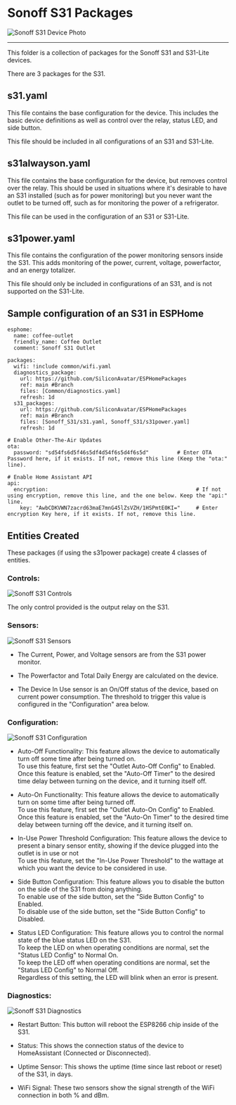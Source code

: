 # Sonoff S31 Packages
![Sonoff S31 Device Photo](../.resources/DevicePhotos/ProductPhoto_Sonoff-S31.jpg)

---

This folder is a collection of packages for the Sonoff S31 and S31-Lite devices.

There are 3 packages for the S31.

## s31.yaml
This file contains the base configuration for the device.
This includes the basic device definitions as well as control over the relay, status LED, and side button.

This file should be included in all configurations of an S31 and S31-Lite.

## s31alwayson.yaml
This file contains the base configuration for the device, but removes control over the relay.
This should be used in situations where it's desirable to have an S31 installed (such as for power monitoring) but you never want the outlet to be turned off, such as for monitoring the power of a refrigerator.

This file can be used in the configuration of an S31 or S31-Lite.

## s31power.yaml
This file contains the configuration of the power monitoring sensors inside the S31.
This adds monitoring of the power, current, voltage, powerfactor, and an energy totalizer.

This file should only be included in configurations of an S31, and is not supported on the S31-Lite.

## Sample configuration of an S31 in ESPHome

```
esphome:
  name: coffee-outlet
  friendly_name: Coffee Outlet
  comment: Sonoff S31 Outlet

packages:
  wifi: !include common/wifi.yaml
  diagnostics_package:
    url: https://github.com/SiliconAvatar/ESPHomePackages
    ref: main #Branch
    files: [Common/diagnostics.yaml]
    refresh: 1d
  s31_packages:
    url: https://github.com/SiliconAvatar/ESPHomePackages
    ref: main #Branch
    files: [Sonoff_S31/s31.yaml, Sonoff_S31/s31power.yaml]
    refresh: 1d

# Enable Other-The-Air Updates
ota:
  password: "sd54fs6d5f46s5df4d54f6s5d4f6s5d"         # Enter OTA Password here, if it exists. If not, remove this line (Keep the "ota:" line).

# Enable Home Assistant API
api:
  encryption:                                               # If not using encryption, remove this line, and the one below. Keep the "api:" line.
    key: "AwbCDKVWN7zacrd63maE7mnG45lZsVZH/1HSPmtE0KI="     # Enter encryption Key here, if it exists. If not, remove this line.
```

## Entities Created

These packages (if using the s31power package) create 4 classes of entities.

### Controls:
![Sonoff S31 Controls](../.resources/S31_Screens/S31_Controls.jpg)

The only control provided is the output relay on the S31.

### Sensors:
![Sonoff S31 Sensors](../.resources/S31_Screens/S31_Sensors.jpg)

- The Current, Power, and Voltage sensors are from the S31 power monitor. </br>

- The Powerfactor and Total Daily Energy are calculated on the device. </br>

- The Device In Use sensor is an On/Off status of the device, based on current power consumption. The threshold to trigger this value is configured in the "Configuration" area below. 



### Configuration:
![Sonoff S31 Configuration](../.resources/S31_Screens/S31_Configuration.jpg)

- Auto-Off Functionality: This feature allows the device to automatically turn off some time after being turned on. </br>
To use this feature, first set the "Outlet Auto-Off Config" to Enabled. </br>
Once this feature is enabled, set the "Auto-Off Timer" to the desired time delay between turning on the device, and it turning itself off.

- Auto-On Functionality: This feature allows the device to automatically turn on some time after being turned off. </br>
To use this feature, first set the "Outlet Auto-On Config" to Enabled. </br>
Once this feature is enabled, set the "Auto-On Timer" to the desired time delay between turning off the device, and it turning itself on.

- In-Use Power Threshold Configuration: This feature allows the device to present a binary sensor entity, showing if the device plugged into the outlet is in use or not </br>
To use this feature, set the "In-Use Power Threshold" to the wattage at which you want the device to be considered in use. </br>

- Side Button Configuration: This feature allows you to disable the button on the side of the S31 from doing anything. </br>
To enable use of the side button, set the "Side Button Config" to Enabled. </br>
To disable use of the side button, set the "Side Button Config" to Disabled. </br>

- Status LED Configuration: This feature allows you to control the normal state of the blue status LED on the S31. </br>
To keep the LED on when operating conditions are normal, set the "Status LED Config" to Normal On. </br>
To keep the LED off when operating conditions are normal, set the "Status LED Config" to Normal Off. </br>
Regardless of this setting, the LED will blink when an error is present.

### Diagnostics:
![Sonoff S31 Diagnostics](../.resources/S31_Screens/S31_Diagnostics.jpg)

- Restart Button: This button will reboot the ESP8266 chip inside of the S31.

- Status: This shows the connection status of the device to HomeAssistant (Connected or Disconnected).

- Uptime Sensor: This shows the uptime (time since last reboot or reset) of the S31, in days.

- WiFi Signal: These two sensors show the signal strength of the WiFi connection in both % and dBm.